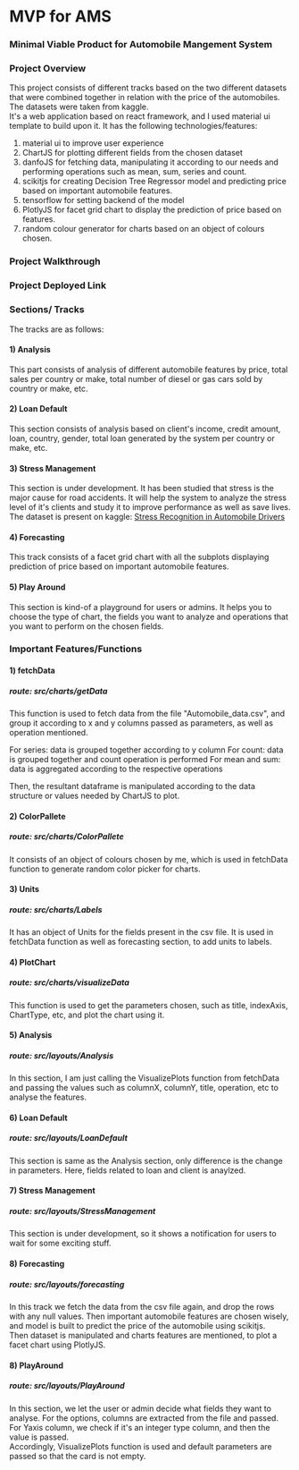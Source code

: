 # MVP for AMS
### Minimal Viable Product for Automobile Mangement System

### Project Overview 

This project consists of different tracks based on the two different datasets that were combined together in relation with the price of the automobiles. The datasets were taken from kaggle.   
It's a web application based on react framework, and I used material ui template to build upon it. It has the following technologies/features:  
1) material ui to improve user experience
2) ChartJS for plotting different fields from the chosen dataset
3) danfoJS for fetching data, manipulating it according to our needs and performing operations such as mean, sum, series and count.
4) scikitjs for creating Decision Tree Regressor model and predicting price based on important automobile features.
5) tensorflow for setting backend of the model
6) PlotlyJS for facet grid chart to display the prediction of price based on features.
7) random colour generator for charts based on an object of colours chosen.

### Project Walkthrough

### Project Deployed Link

### Sections/ Tracks
The tracks are as follows:

#### 1) Analysis

This part consists of analysis of different automobile features by price, total sales per country or make, total number of diesel or gas cars sold by country or make, etc.

#### 2) Loan Default

This section consists of analysis based on client's income, credit amount, loan, country, gender, total loan generated by the system per country or make, etc.

#### 3) Stress Management

This section is under development. It has been studied that stress is the major cause for road accidents. It will help the system to analyze the stress level of it's clients and study it to improve performance as well as save lives.  
The dataset is present on kaggle: [Stress Recognition in Automobile Drivers](https://www.kaggle.com/datasets/bjoernjostein/stress-recognition-in-automobile-drivers)

#### 4) Forecasting

This track consists of a facet grid chart with all the subplots displaying prediction of price based on important automobile features.

#### 5) Play Around

This section is kind-of a playground for users or admins. It helps you to choose the type of chart, the fields you want to analyze and operations that you want to perform on the chosen fields.


### Important Features/Functions

#### 1) fetchData 
##### route: src/charts/getData

This function is used to fetch data from the file "Automobile_data.csv", and group it according to x and y columns passed as parameters, as well as operation mentioned.  

For series: data is grouped together according to y column
For count: data is grouped together and count operation is performed
For mean and sum: data is aggregated according to the respective operations  

Then, the resultant dataframe is manipulated according to the data structure or values needed by ChartJS to plot.

#### 2) ColorPallete
##### route: src/charts/ColorPallete

It consists of an object of colours chosen by me, which is used in fetchData function to generate random color picker for charts.

#### 3) Units
##### route: src/charts/Labels

It has an object of Units for the fields present in the csv file. It is used in fetchData function as well as forecasting section, to add units to labels.

#### 4) PlotChart
##### route: src/charts/visualizeData

This function is used to get the parameters chosen, such as title, indexAxis, ChartType, etc, and plot the chart using it.

#### 5) Analysis
##### route: src/layouts/Analysis

In this section, I am just calling the VisualizePlots function from fetchData and passing the values such as columnX, columnY, title, operation, etc to analyse the features.

#### 6) Loan Default
##### route: src/layouts/LoanDefault

This section is same as the Analysis section, only difference is the change in parameters. Here, fields related to loan and client is anaylzed.

#### 7) Stress Management
##### route: src/layouts/StressManagement

This section is under development, so it shows a notification for users to wait for some exciting stuff.

#### 8) Forecasting
##### route: src/layouts/forecasting

In this track we fetch the data from the csv file again, and drop the rows with any null values. Then important automobile features are chosen wisely, and model is built to predict the price of the automobile using scikitjs.  
Then dataset is manipulated and charts features are mentioned, to plot a facet chart using PlotlyJS.

#### 8) PlayAround
##### route: src/layouts/PlayAround

In this section, we let the user or admin decide what fields they want to analyse. For the options, columns are extracted from the file and passed. For Yaxis column, we check if it's an integer type column, and then the value is passed.  
Accordingly, VisualizePlots function is used and default parameters are passed so that the card is not empty.
